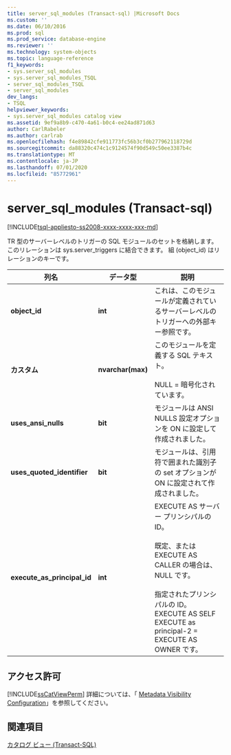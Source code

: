 ```yaml
---
title: server_sql_modules (Transact-sql) |Microsoft Docs
ms.custom: ''
ms.date: 06/10/2016
ms.prod: sql
ms.prod_service: database-engine
ms.reviewer: ''
ms.technology: system-objects
ms.topic: language-reference
f1_keywords:
- sys.server_sql_modules
- sys.server_sql_modules_TSQL
- server_sql_modules_TSQL
- server_sql_modules
dev_langs:
- TSQL
helpviewer_keywords:
- sys.server_sql_modules catalog view
ms.assetid: 9ef9a8b9-c470-4a61-b0c4-ee24ad871d63
author: CarlRabeler
ms.author: carlrab
ms.openlocfilehash: f4e89842cfe911773fc56b3cf0b277962118729d
ms.sourcegitcommit: da88320c474c1c9124574f90d549c50ee3387b4c
ms.translationtype: MT
ms.contentlocale: ja-JP
ms.lasthandoff: 07/01/2020
ms.locfileid: "85772961"
---
```

# <a name="sysserver_sql_modules-transact-sql"></a>server_sql_modules (Transact-sql)
[!INCLUDE[tsql-appliesto-ss2008-xxxx-xxxx-xxx-md](../../includes/applies-to-version/sqlserver.md)]

  TR 型のサーバーレベルのトリガーの SQL モジュールのセットを格納します。 このリレーションは sys.server_triggers に結合できます。 組 (object_id) はリレーションのキーです。  
  
|列名|データ型|説明|  
|-----------------|---------------|-----------------|  
|**object_id**|**int**|これは、このモジュールが定義されているサーバーレベルのトリガーへの外部キー参照です。|  
|**カスタム**|**nvarchar(max)**|このモジュールを定義する SQL テキスト。<br /><br /> NULL = 暗号化されています。|  
|**uses_ansi_nulls**|**bit**|モジュールは ANSI NULLS 設定オプションを ON に設定して作成されました。|  
|**uses_quoted_identifier**|**bit**|モジュールは、引用符で囲まれた識別子の set オプションが ON に設定されて作成されました。|  
|**execute_as_principal_id**|**int**|EXECUTE AS サーバー プリンシパルの ID。<br /><br /> 既定、または EXECUTE AS CALLER の場合は、NULL です。<br /><br /> 指定されたプリンシパルの ID。 EXECUTE AS SELF EXECUTE as principal-2 = EXECUTE AS OWNER です。|  
  
## <a name="permissions"></a>アクセス許可  
 [!INCLUDE[ssCatViewPerm](../../includes/sscatviewperm-md.md)] 詳細については、「 [Metadata Visibility Configuration](../../relational-databases/security/metadata-visibility-configuration.md)」を参照してください。  
  
## <a name="see-also"></a>関連項目  
 [カタログ ビュー &#40;Transact-SQL&#41;](../../relational-databases/system-catalog-views/catalog-views-transact-sql.md)  
  
  
